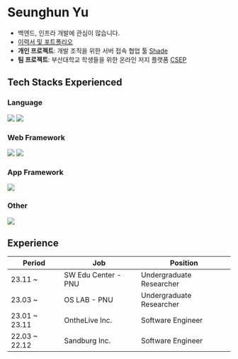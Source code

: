 # Seunghun Yu
- 백엔드, 인프라 개발에 관심이 많습니다.
- [이력서 및 포트폴리오](https://hunsy9.github.io/about)
- **개인 프로젝트**: 개발 조직을 위한 서버 접속 협업 툴 [Shade](https://github.com/hunsy9/Shade)
- **팀 프로젝트**: 부산대학교 학생들을 위한 온라인 저지 플랫폼 [CSEP](https://github.com/PNU-CSEP)
        
## Tech Stacks Experienced

### Language
<div>
<img src="https://img.shields.io/badge/Python-3776AB?style=flat&logo=Python&logoColor=white">
<img src="https://img.shields.io/badge/Java-007396?style=flat&logo=Java&logoColor=white">
</div>

### Web Framework
<div>
<img src="https://img.shields.io/badge/Spring Boot-6DB33F?style=flat&logo=Spring Boot&logoColor=white">
<img src="https://img.shields.io/badge/Vue.js-4FC08D?style=flat&logo=Vue.js&logoColor=white">
</div>

### App Framework
<img src="https://img.shields.io/badge/Flutter-02569B?style=flat&logo=Flutter&logoColor=white">

### Other
<img src="https://img.shields.io/badge/Docker-2496ED?style=flat&logo=Docker&logoColor=white">

## Experience
| Period        | Job                 | Position                 |
|---------------|---------------------|--------------------------|
| 23.11 ~       | SW Edu Center - PNU | Undergraduate Researcher |
| 23.03 ~       | OS LAB - PNU        | Undergraduate Researcher |
| 23.01 ~ 23.11 | OntheLive Inc.      | Software Engineer        |
| 22.03 ~ 22.12 | Sandburg Inc.       | Software Engineer        |
